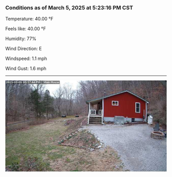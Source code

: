 ### Conditions as of March 5, 2025 at 5:23:16 PM CST 

Temperature: 40.00 &deg;F

Feels like: 40.00 &deg;F

Humidity: 77%

Wind Direction: E

Windspeed: 1.1 mph

Wind Gust: 1.6 mph

---

<img src="./images/latest.jpeg"/>

